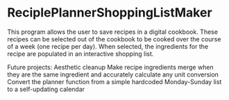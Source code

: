 # ReciplePlannerShoppingListMaker
This program allows the user to save recipes in a digital cookbook. 
These recipes can be selected out of the cookbook to be cooked over the course of a week (one recipe per day). 
When selected, the ingredients for the recipe are populated in an interactive shopping list. 

Future projects: 
Aesthetic cleanup
Make recipe ingredients merge when they are the same ingredient and accurately calculate any unit conversion
Convert the planner function from a simple hardcoded Monday-Sunday list to a self-updating calendar
